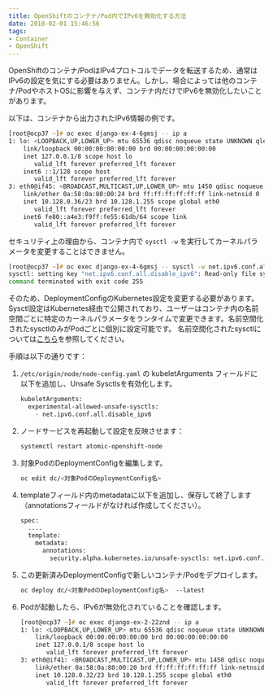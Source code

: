 ```yaml
---
title: OpenShiftのコンテナ/Pod内でIPv6を無効化する方法
date: 2018-02-01 15:46:56
tags:
- Container
- OpenShift
---
```


OpenShiftのコンテナ/PodはIPv4プロトコルでデータを転送するため、通常はIPv6の設定を気にする必要はありません。しかし、場合によっては他のコンテナ/PodやホストOSに影響を与えず、コンテナ内だけでIPv6を無効化したいことがあります。

以下は、コンテナから出力されたIPv6情報の例です。

```zsh
[root@ocp37 ~]# oc exec django-ex-4-6gmsj -- ip a
1: lo: <LOOPBACK,UP,LOWER_UP> mtu 65536 qdisc noqueue state UNKNOWN qlen 1
    link/loopback 00:00:00:00:00:00 brd 00:00:00:00:00:00
    inet 127.0.0.1/8 scope host lo
       valid_lft forever preferred_lft forever
    inet6 ::1/128 scope host 
       valid_lft forever preferred_lft forever
3: eth0@if45: <BROADCAST,MULTICAST,UP,LOWER_UP> mtu 1450 qdisc noqueue state UP 
    link/ether 0a:58:0a:80:00:24 brd ff:ff:ff:ff:ff:ff link-netnsid 0
    inet 10.128.0.36/23 brd 10.128.1.255 scope global eth0
       valid_lft forever preferred_lft forever
    inet6 fe80::a4e3:f9ff:fe55:61db/64 scope link 
       valid_lft forever preferred_lft forever
```

セキュリティ上の理由から、コンテナ内で `sysctl -w` を実行してカーネルパラメータを変更することはできません。

```zsh
[root@ocp37 ~]# oc exec django-ex-4-6gmsj -- sysctl -w net.ipv6.conf.all.disable_ipv6=1
sysctl: setting key "net.ipv6.conf.all.disable_ipv6": Read-only file system
command terminated with exit code 255
```

そのため、DeploymentConfigのKubernetes設定を変更する必要があります。Sysctl設定はKubernetes経由で公開されており、ユーザーはコンテナ内の名前空間ごとに特定のカーネルパラメータをランタイムで変更できます。名前空間化されたsysctlのみがPodごとに個別に設定可能です。
名前空間化されたsysctlについては[こちら](https://docs.openshift.com/container-platform/3.7/admin_guide/sysctls.html#namespaced-vs-node-level-sysctls)を参照してください。

手順は以下の通りです：

1. `/etc/origin/node/node-config.yaml` の kubeletArguments フィールドに以下を追加し、Unsafe Sysctlsを有効化します。

   ```zsh
   kubeletArguments:
     experimental-allowed-unsafe-sysctls:
       - net.ipv6.conf.all.disable_ipv6
   ```

2. ノードサービスを再起動して設定を反映させます：

   ```zsh
   systemctl restart atomic-openshift-node
   ```

3. 対象PodのDeploymentConfigを編集します。

   ```zsh
   oc edit dc/<対象PodのDeploymentConfig名>
   ```

4. templateフィールド内のmetadataに以下を追加し、保存して終了します（annotationsフィールドがなければ作成してください）。

   ```zsh
   spec:
     ....
     template:
       metadata:
         annotations:
           security.alpha.kubernetes.io/unsafe-sysctls: net.ipv6.conf.all.disable_ipv6=1
   ```

5. この更新済みDeploymentConfigで新しいコンテナ/Podをデプロイします。

   ```zsh
   oc deploy dc/<対象PodのDeploymentConfig名>  --latest
   ```

6. Podが起動したら、IPv6が無効化されていることを確認します。

   ```zsh
   [root@ocp37 ~]# oc exec django-ex-2-22znd -- ip a
   1: lo: <LOOPBACK,UP,LOWER_UP> mtu 65536 qdisc noqueue state UNKNOWN qlen 1
       link/loopback 00:00:00:00:00:00 brd 00:00:00:00:00:00
       inet 127.0.0.1/8 scope host lo
          valid_lft forever preferred_lft forever
   3: eth0@if41: <BROADCAST,MULTICAST,UP,LOWER_UP> mtu 1450 qdisc noqueue state UP
       link/ether 0a:58:0a:80:00:20 brd ff:ff:ff:ff:ff:ff link-netnsid 0
       inet 10.128.0.32/23 brd 10.128.1.255 scope global eth0
          valid_lft forever preferred_lft forever
   ```
